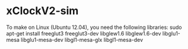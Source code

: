# xClockV2-sim
To make on Linux (Ubuntu 12.04), you need the following libraries:
	sudo apt-get install freeglut3 freeglut3-dev libglew1.6 libglew1.6-dev libglu1-mesa libglu1-mesa-dev libgl1-mesa-glx libgl1-mesa-dev
